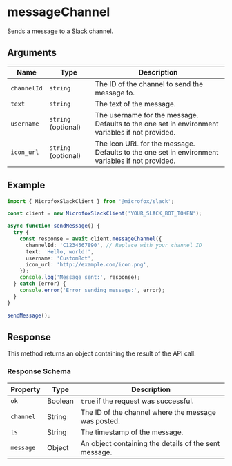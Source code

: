 # messageChannel

Sends a message to a Slack channel.

## Arguments

| Name | Type | Description |
| --- | --- | --- |
| `channelId` | `string` | The ID of the channel to send the message to. |
| `text` | `string` | The text of the message. |
| `username` | `string` (optional) | The username for the message. Defaults to the one set in environment variables if not provided. |
| `icon_url` | `string` (optional) | The icon URL for the message. Defaults to the one set in environment variables if not provided. |

## Example

```typescript
import { MicrofoxSlackClient } from '@microfox/slack';

const client = new MicrofoxSlackClient('YOUR_SLACK_BOT_TOKEN');

async function sendMessage() {
  try {
    const response = await client.messageChannel({
      channelId: 'C1234567890', // Replace with your channel ID
      text: 'Hello, world!',
      username: 'CustomBot',
      icon_url: 'http://example.com/icon.png',
    });
    console.log('Message sent:', response);
  } catch (error) {
    console.error('Error sending message:', error);
  }
}

sendMessage();
```

## Response

This method returns an object containing the result of the API call.

### Response Schema

| Property  | Type    | Description                                           |
| --------- | ------- | ----------------------------------------------------- |
| `ok`      | Boolean | `true` if the request was successful.                 |
| `channel` | String  | The ID of the channel where the message was posted.   |
| `ts`      | String  | The timestamp of the message.                         |
| `message` | Object  | An object containing the details of the sent message. | 